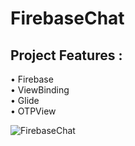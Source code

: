 # FirebaseChat

## Project Features :

<div>• Firebase</div>
<div>• ViewBinding</div>
<div>• Glide</div>
<div>• OTPView</div>

<div style="display: flex;">

![FirebaseChat](https://user-images.githubusercontent.com/63645518/185805897-e996a989-a824-4711-99c4-620b8149e822.png)
